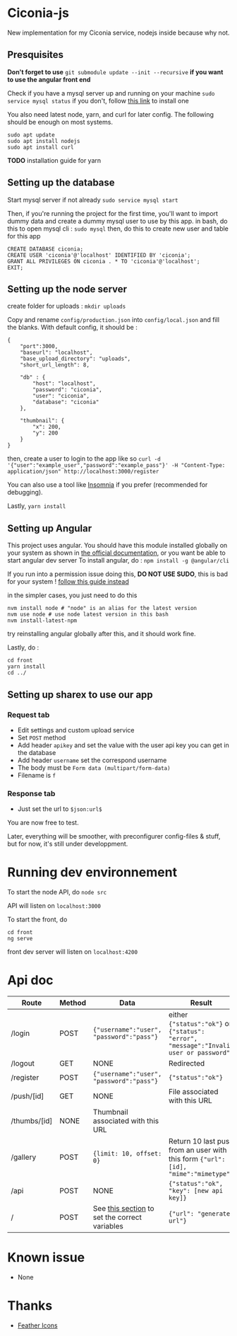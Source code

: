 # Ciconia-js

New implementation for my Ciconia service, nodejs inside because why not.

## Presquisites

**Don't forget to use**
`git submodule update --init --recursive`
**if you want to use the angular front end**

Check if you have a mysql server up and running on your machine
`sudo service mysql status`
if you don't, follow [this link](https://linuxize.com/post/how-to-install-mariadb-on-ubuntu-18-04/) to install one

You also need latest node, yarn, and curl for later config.
The following should be enough on most systems.
```
sudo apt update
sudo apt install nodejs
sudo apt install curl
```
**TODO**
installation guide for yarn

## Setting up the database

Start mysql server if not already
`sudo service mysql start`

Then, if you're running the project for the first time, you'll want to import dummy data and create a dummy mysql user to use by this app.
in bash, do this to open mysql cli :
`sudo mysql`
then, do this to create new user and table for this app
```
CREATE DATABASE ciconia;
CREATE USER 'ciconia'@'localhost' IDENTIFIED BY 'ciconia';
GRANT ALL PRIVILEGES ON ciconia . * TO 'ciconia'@'localhost';
EXIT;
```

## Setting up the node server

create folder for uploads :
`mkdir uploads`

Copy and rename `config/production.json` into `config/local.json` and fill the blanks. With default config, it should be :
```
{
    "port":3000,
    "baseurl": "localhost",
    "base_upload_directory": "uploads",
    "short_url_length": 8,

    "db" : {
        "host": "localhost",
        "password": "ciconia",
        "user": "ciconia",
        "database": "ciconia"
    },

    "thumbnail": {
        "x": 200,
        "y": 200
    }
}
```

then, create a user to login to the app like so
`curl -d '{"user":"example_user","password":"example_pass"}' -H "Content-Type: application/json" http://localhost:3000/register`

You can also use a tool like [Insomnia](https://insomnia.rest/) if you prefer (recommended for debugging).

Lastly, `yarn install`

## Setting up Angular

This project uses angular. You should have this module installed globally on your system as shown in [the official documentation](https://angular.io/guide/setup-local), or you want be able to start angular dev server
To install angular, do :
`npm install -g @angular/cli`

If you run into a permission issue doing this, **DO NOT USE SUDO**, this is bad for your system !
[follow this guide instead](https://docs.npmjs.com/resolving-eacces-permissions-errors-when-installing-packages-globally)

in the simpler cases, you just need to do this

```
nvm install node # "node" is an alias for the latest version
nvm use node # use node latest version in this bash
nvm install-latest-npm
```

try reinstalling angular globally after this, and it should work fine.

Lastly, do :
```
cd front
yarn install
cd ../
```

## Setting up sharex to use our app

### Request tab

* Edit settings and custom upload service
* Set `POST` method
* Add header `apikey` and set the value with the user api key you can get in the database
* Add header `username` set the correspond username
* The body must be `Form data (multipart/form-data)`
* Filename is `f`


### Response tab

* Just set the url to `$json:url$`

You are now free to test.

Later, everything will be smoother, with preconfigurer config-files & stuff, but for now, it's still under developpment.

# Running dev environnement

To start the node API, do
`node src`

API will listen on `localhost:3000`

To start the front, do
```
cd front
ng serve
```

front dev server will listen on `localhost:4200`

# Api doc

| Route | Method | Data | Result |
| ----- | ------ | ---- | ------ |
| /login | POST | `{"username":"user", "password":"pass"}` | either `{"status":"ok"}` or `{"status": "error", "message":"Invalid user or password"}` |
| /logout | GET | NONE | Redirected |
| /register | POST | `{"username":"user", "password":"pass"}` | `{"status":"ok"}`|
| /push/[id] | GET | NONE | File associated with this URL |
| /thumbs/[id] | NONE | Thumbnail associated with this URL |
| /gallery | POST | `{limit: 10, offset: 0}` | Return 10 last push from an user with this form `{"url":[id], "mime":"mimetype"}` |
| /api | POST | NONE | `{"status":"ok", "key": [new api key]}` |
| / | POST | See [this section](#request-tab) to set the correct variables | `{"url": "generated url"}` | 


# Known issue

* None

# Thanks

* [Feather Icons](https://github.com/feathericons/feather)
